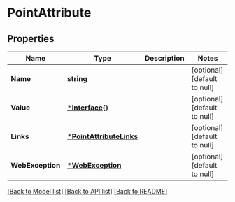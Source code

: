 # PointAttribute

## Properties
Name | Type | Description | Notes
------------ | ------------- | ------------- | -------------
**Name** | **string** |  | [optional] [default to null]
**Value** | [***interface{}**](interface{}.md) |  | [optional] [default to null]
**Links** | [***PointAttributeLinks**](PointAttributeLinks.md) |  | [optional] [default to null]
**WebException** | [***WebException**](WebException.md) |  | [optional] [default to null]

[[Back to Model list]](../README.md#documentation-for-models) [[Back to API list]](../README.md#documentation-for-api-endpoints) [[Back to README]](../README.md)


